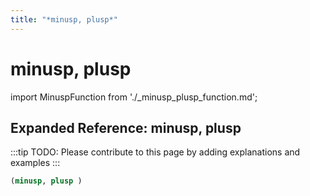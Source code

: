 ```yaml
---
title: "*minusp, plusp*"
---
```


# minusp, plusp

import MinuspFunction from './_minusp_plusp_function.md';

<MinuspFunction />

## Expanded Reference: minusp, plusp

:::tip
TODO: Please contribute to this page by adding explanations and examples
:::

```lisp
(minusp, plusp )
```
